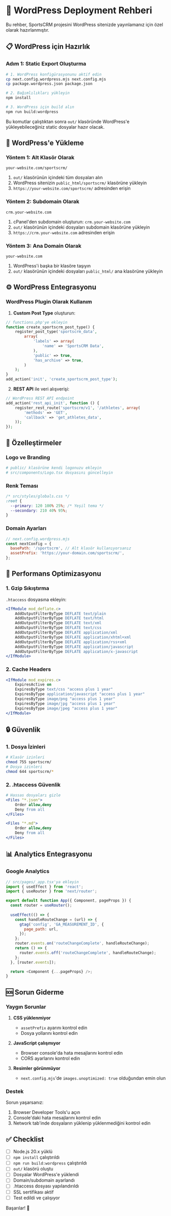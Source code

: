 # 🎯 WordPress Deployment Rehberi

Bu rehber, SportsCRM projesini WordPress sitenizde yayınlamanız için özel olarak hazırlanmıştır.

## 📋 WordPress için Hazırlık

### Adım 1: Static Export Oluşturma

```bash
# 1. WordPress konfigürasyonunu aktif edin
cp next.config.wordpress.mjs next.config.mjs
cp package.wordpress.json package.json

# 2. Bağımlılıkları yükleyin
npm install

# 3. WordPress için build alın
npm run build:wordpress
```

Bu komutlar çalıştıktan sonra `out/` klasöründe WordPress'e yükleyebileceğiniz static dosyalar hazır olacak.

## 📁 WordPress'e Yükleme

### Yöntem 1: Alt Klasör Olarak
```
your-website.com/sportscrm/
```

1. `out/` klasörünün içindeki tüm dosyaları alın
2. WordPress sitenizin `public_html/sportscrm/` klasörüne yükleyin
3. `https://your-website.com/sportscrm/` adresinden erişin

### Yöntem 2: Subdomain Olarak
```
crm.your-website.com
```

1. cPanel'den subdomain oluşturun: `crm.your-website.com`
2. `out/` klasörünün içindeki dosyaları subdomain klasörüne yükleyin
3. `https://crm.your-website.com` adresinden erişin

### Yöntem 3: Ana Domain Olarak
```
your-website.com
```

1. WordPress'i başka bir klasöre taşıyın
2. `out/` klasörünün içindeki dosyaları `public_html/` ana klasörüne yükleyin

## ⚙️ WordPress Entegrasyonu

### WordPress Plugin Olarak Kullanım

1. **Custom Post Type** oluşturun:
```php
// functions.php'ye ekleyin
function create_sportscrm_post_type() {
    register_post_type('sportscrm_data',
        array(
            'labels' => array(
                'name' => 'SportsCRM Data',
            ),
            'public' => true,
            'has_archive' => true,
        )
    );
}
add_action('init', 'create_sportscrm_post_type');
```

2. **REST API** ile veri alışverişi:
```php
// WordPress REST API endpoint
add_action('rest_api_init', function () {
    register_rest_route('sportscrm/v1', '/athletes', array(
        'methods' => 'GET',
        'callback' => 'get_athletes_data',
    ));
});
```

## 🔧 Özelleştirmeler

### Logo ve Branding
```bash
# public/ klasörüne kendi logonuzu ekleyin
# src/components/Logo.tsx dosyasını güncelleyin
```

### Renk Teması
```css
/* src/styles/globals.css */
:root {
  --primary: 120 100% 25%; /* Yeşil tema */
  --secondary: 210 40% 95%;
}
```

### Domain Ayarları
```javascript
// next.config.wordpress.mjs
const nextConfig = {
  basePath: '/sportscrm', // Alt klasör kullanıyorsanız
  assetPrefix: 'https://your-domain.com/sportscrm/',
};
```

## 🚀 Performans Optimizasyonu

### 1. Gzip Sıkıştırma
`.htaccess` dosyasına ekleyin:
```apache
<IfModule mod_deflate.c>
    AddOutputFilterByType DEFLATE text/plain
    AddOutputFilterByType DEFLATE text/html
    AddOutputFilterByType DEFLATE text/xml
    AddOutputFilterByType DEFLATE text/css
    AddOutputFilterByType DEFLATE application/xml
    AddOutputFilterByType DEFLATE application/xhtml+xml
    AddOutputFilterByType DEFLATE application/rss+xml
    AddOutputFilterByType DEFLATE application/javascript
    AddOutputFilterByType DEFLATE application/x-javascript
</IfModule>
```

### 2. Cache Headers
```apache
<IfModule mod_expires.c>
    ExpiresActive on
    ExpiresByType text/css "access plus 1 year"
    ExpiresByType application/javascript "access plus 1 year"
    ExpiresByType image/png "access plus 1 year"
    ExpiresByType image/jpg "access plus 1 year"
    ExpiresByType image/jpeg "access plus 1 year"
</IfModule>
```

## 🔒 Güvenlik

### 1. Dosya İzinleri
```bash
# Klasör izinleri
chmod 755 sportscrm/
# Dosya izinleri  
chmod 644 sportscrm/*
```

### 2. .htaccess Güvenlik
```apache
# Hassas dosyaları gizle
<Files "*.json">
    Order allow,deny
    Deny from all
</Files>

<Files "*.md">
    Order allow,deny
    Deny from all
</Files>
```

## 📊 Analytics Entegrasyonu

### Google Analytics
```javascript
// src/pages/_app.tsx'ya ekleyin
import { useEffect } from 'react';
import { useRouter } from 'next/router';

export default function App({ Component, pageProps }) {
  const router = useRouter();
  
  useEffect(() => {
    const handleRouteChange = (url) => {
      gtag('config', 'GA_MEASUREMENT_ID', {
        page_path: url,
      });
    };
    router.events.on('routeChangeComplete', handleRouteChange);
    return () => {
      router.events.off('routeChangeComplete', handleRouteChange);
    };
  }, [router.events]);

  return <Component {...pageProps} />;
}
```

## 🆘 Sorun Giderme

### Yaygın Sorunlar

1. **CSS yüklenmiyor**
   - `assetPrefix` ayarını kontrol edin
   - Dosya yollarını kontrol edin

2. **JavaScript çalışmıyor**
   - Browser console'da hata mesajlarını kontrol edin
   - CORS ayarlarını kontrol edin

3. **Resimler görünmüyor**
   - `next.config.mjs`'de `images.unoptimized: true` olduğundan emin olun

### Destek

Sorun yaşarsanız:
1. Browser Developer Tools'u açın
2. Console'daki hata mesajlarını kontrol edin
3. Network tab'inde dosyaların yüklenip yüklenmediğini kontrol edin

## ✅ Checklist

- [ ] Node.js 20.x yüklü
- [ ] `npm install` çalıştırıldı
- [ ] `npm run build:wordpress` çalıştırıldı
- [ ] `out/` klasörü oluştu
- [ ] Dosyalar WordPress'e yüklendi
- [ ] Domain/subdomain ayarlandı
- [ ] .htaccess dosyası yapılandırıldı
- [ ] SSL sertifikası aktif
- [ ] Test edildi ve çalışıyor

Başarılar! 🎉